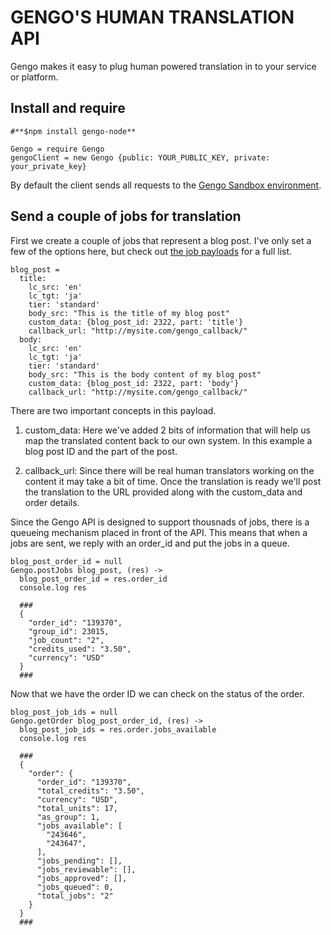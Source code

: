 # GENGO'S HUMAN TRANSLATION API

Gengo makes it easy to plug human powered translation in to your service or platform.

## Install and require

    #**$npm install gengo-node**

    Gengo = require Gengo
    gengoClient = new Gengo {public: YOUR_PUBLIC_KEY, private: your_private_key}

By default the client sends all requests to the [Gengo Sandbox environment](http://sandbox.gengo.com "Sandbox environment | Gengo.com").

## Send a couple of jobs for translation

First we create a couple of jobs that represent a blog post. I've only set a few of the options here, but check out [the job payloads](http://developers.gengo.com/payloads/ "Job payloads | Developer documentation | Gengo.com") for a full list.

    blog_post =
      title:
        lc_src: 'en'
        lc_tgt: 'ja'
        tier: 'standard'
        body_src: "This is the title of my blog post"
        custom_data: {blog_post_id: 2322, part: 'title'}
        callback_url: "http://mysite.com/gengo_callback/"
      body:
        lc_src: 'en'
        lc_tgt: 'ja'
        tier: 'standard'
        body_src: "This is the body content of my blog post"
        custom_data: {blog_post_id: 2322, part: 'body'}
        callback_url: "http://mysite.com/gengo_callback/"

There are two important concepts in this payload.

1. custom_data: Here we've added 2 bits of information that will help us map the translated content back to our own system. In this example a blog post ID and the part of the post.

2. callback_url: Since there will be real human translators working on the content it may take a bit of time. Once the translation is ready we'll post the translation to the URL provided along with the custom_data and order details.

Since the Gengo API is designed to support thousnads of jobs, there is a queueing mechanism placed in front of the API. This means that when a jobs are sent, we reply with an order_id and put the jobs in a queue.

    blog_post_order_id = null
    Gengo.postJobs blog_post, (res) ->
      blog_post_order_id = res.order_id
      console.log res

      ###
      {
        "order_id": "139370",
        "group_id": 23015,
        "job_count": "2",
        "credits_used": "3.50",
        "currency": "USD"
      }
      ###

Now that we have the order ID we can check on the status of the order.
  
    blog_post_job_ids = null
    Gengo.getOrder blog_post_order_id, (res) ->
      blog_post_job_ids = res.order.jobs_available
      console.log res
      
      ###
      {
        "order": {
          "order_id": "139370",
          "total_credits": "3.50",
          "currency": "USD",
          "total_units": 17,
          "as_group": 1,
          "jobs_available": [
            "243646",
            "243647",
          ],
          "jobs_pending": [],
          "jobs_reviewable": [],
          "jobs_approved": [],
          "jobs_queued": 0,
          "total_jobs": "2"
        }
      }
      ###